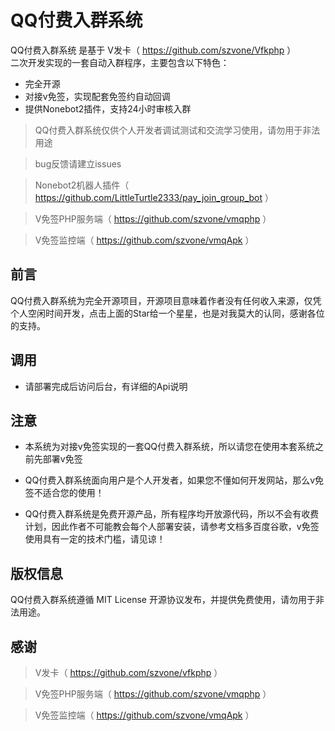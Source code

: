 
QQ付费入群系统
===============
QQ付费入群系统 是基于 V发卡（ https://github.com/szvone/Vfkphp ）   
二次开发实现的一套自动入群程序，主要包含以下特色：

 + 完全开源
 + 对接v免签，实现配套免签约自动回调
 + 提供Nonebot2插件，支持24小时审核入群
 

> QQ付费入群系统仅供个人开发者调试测试和交流学习使用，请勿用于非法用途

> bug反馈请建立issues

> Nonebot2机器人插件（ https://github.com/LittleTurtle2333/pay_join_group_bot ）

> V免签PHP服务端（ https://github.com/szvone/vmqphp ）

> V免签监控端（ https://github.com/szvone/vmqApk ）
## 前言

QQ付费入群系统为完全开源项目，开源项目意味着作者没有任何收入来源，仅凭个人空闲时间开发，点击上面的Star给一个星星，也是对我莫大的认同，感谢各位的支持。

## 调用

 + 请部署完成后访问后台，有详细的Api说明
 
## 注意

  + 本系统为对接v免签实现的一套QQ付费入群系统，所以请您在使用本套系统之前先部署v免签
  
  + QQ付费入群系统面向用户是个人开发者，如果您不懂如何开发网站，那么v免签不适合您的使用！
  
  + QQ付费入群系统是免费开源产品，所有程序均开放源代码，所以不会有收费计划，因此作者不可能教会每个人部署安装，请参考文档多百度谷歌，v免签使用具有一定的技术门槛，请见谅！

## 版权信息

QQ付费入群系统遵循 MIT License 开源协议发布，并提供免费使用，请勿用于非法用途。

## 感谢
> V发卡（ https://github.com/szvone/vfkphp ）

> V免签PHP服务端（ https://github.com/szvone/vmqphp ）

> V免签监控端（ https://github.com/szvone/vmqApk ）
